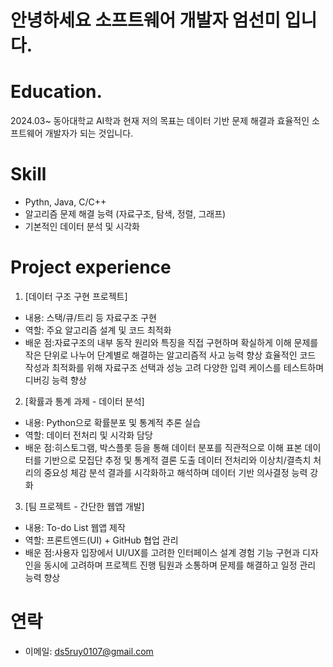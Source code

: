 # 안녕하세요 소프트웨어 개발자 엄선미 입니다.

# Education.
2024.03~ 동아대학교 AI학과
현재 저의 목표는 데이터 기반 문제 해결과 효율적인 소프트웨어 개발자가 되는 것입니다.

# Skill
- Pythn, Java, C/C++
- 알고리즘 문제 해결 능력 (자료구조, 탐색, 정렬, 그래프)
- 기본적인 데이터 분석 및 시각화

# Project experience
 1. [데이터 구조 구현 프로젝트]
- 내용: 스택/큐/트리 등 자료구조 구현  
- 역할: 주요 알고리즘 설계 및 코드 최적화  
- 배운 점:자료구조의 내부 동작 원리와 특징을 직접 구현하며 확실하게 이해
         문제를 작은 단위로 나누어 단계별로 해결하는 알고리즘적 사고 능력 향상
         효율적인 코드 작성과 최적화를 위해 자료구조 선택과 성능 고려
         다양한 입력 케이스를 테스트하며 디버깅 능력 향상

 2. [확률과 통계 과제 - 데이터 분석]
- 내용: Python으로 확률분포 및 통계적 추론 실습  
- 역할: 데이터 전처리 및 시각화 담당  
- 배운 점:히스토그램, 박스플롯 등을 통해 데이터 분포를 직관적으로 이해
         표본 데이터를 기반으로 모집단 추정 및 통계적 결론 도출
         데이터 전처리와 이상치/결측치 처리의 중요성 체감
         분석 결과를 시각화하고 해석하며 데이터 기반 의사결정 능력 강화

3. [팀 프로젝트 - 간단한 웹앱 개발]
- 내용: To-do List 웹앱 제작  
- 역할: 프론트엔드(UI) + GitHub 협업 관리  
- 배운 점:사용자 입장에서 UI/UX를 고려한 인터페이스 설계 경험
         기능 구현과 디자인을 동시에 고려하며 프로젝트 진행
         팀원과 소통하며 문제를 해결하고 일정 관리 능력 향상
  
# 연락
- 이메일: ds5ruy0107@gmail.com
